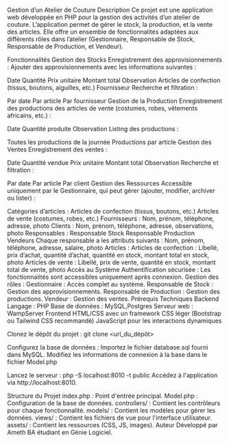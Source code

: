 Gestion d’un Atelier de Couture
Description
Ce projet est une application web développée en PHP pour la gestion des activités d’un atelier de couture. L’application permet de gérer le stock, la production, et la vente des articles. Elle offre un ensemble de fonctionnalités adaptées aux différents rôles dans l’atelier (Gestionnaire, Responsable de Stock, Responsable de Production, et Vendeur).

Fonctionnalités
Gestion des Stocks
Enregistrement des approvisionnements : Ajouter des approvisionnements avec les informations suivantes :

Date
Quantité
Prix unitaire
Montant total
Observation
Articles de confection (tissus, boutons, aiguilles, etc.)
Fournisseur
Recherche et filtration :

Par date
Par article
Par fournisseur
Gestion de la Production
Enregistrement des productions des articles de vente (costumes, robes, vêtements africains, etc.) :

Date
Quantité produite
Observation
Listing des productions :

Toutes les productions de la journée
Productions par article
Gestion des Ventes
Enregistrement des ventes :

Date
Quantité vendue
Prix unitaire
Montant total
Observation
Recherche et filtration :

Par date
Par article
Par client
Gestion des Ressources
Accessible uniquement par le Gestionnaire, qui peut gérer (ajouter, modifier, archiver ou lister) :

Catégories d’articles :
Articles de confection (tissus, boutons, etc.)
Articles de vente (costumes, robes, etc.)
Fournisseurs : Nom, prénom, téléphone, adresse, photo
Clients : Nom, prénom, téléphone, adresse, observations, photo
Responsables :
Responsable Stock
Responsable Production
Vendeurs
Chaque responsable a les attributs suivants : Nom, prénom, téléphone, adresse, salaire, photo
Articles :
Articles de confection : Libellé, prix d’achat, quantité d’achat, quantité en stock, montant total en stock, photo
Articles de vente : Libellé, prix de vente, quantité en stock, montant total de vente, photo
Accès au Système
Authentification sécurisée :
Les fonctionnalités sont accessibles uniquement après connexion.
Gestion des rôles :
Gestionnaire : Accès complet au système.
Responsable de Stock : Gestion des approvisionnements.
Responsable de Production : Gestion des productions.
Vendeur : Gestion des ventes.
Prérequis Techniques
Backend
Langage : PHP
Base de données : MySQL,Postgres
Serveur web : WampServer
Frontend
HTML/CSS avec un framework CSS léger (Bootstrap ou Tailwind CSS recommandé)
JavaScript pour les interactions dynamiques

Clonez le dépôt du projet :
git clone <url_du_dépôt>

Configurez la base de données :
Importez le fichier database.sql fourni dans MySQL.
Modifiez les informations de connexion à la base dans le fichier Model.php

Lancez le serveur :
php -S localhost:8010 -t public
Accédez à l'application via http://localhost:8010.

Structure du Projet
index.php : Point d'entrée principal.
Model.php : Configuration de la base de données.
controllers/ : Contient les contrôleurs pour chaque fonctionnalité.
models/ : Contient les modèles pour gérer les données.
views/ : Contient les fichiers de vue pour l'interface utilisateur.
assets/ : Contient les ressources (CSS, JS, images).
Auteur
Développé par Ameth BA étudiant en Génie Logiciel.
